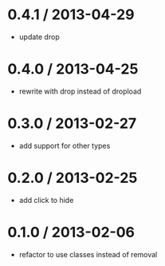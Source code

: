 
0.4.1 / 2013-04-29 
==================

  * update drop

0.4.0 / 2013-04-25 
==================

  * rewrite with drop instead of dropload

0.3.0 / 2013-02-27 
==================

  * add support for other types

0.2.0 / 2013-02-25 
==================

  * add click to hide

0.1.0 / 2013-02-06 
==================

  * refactor to use classes instead of removal
